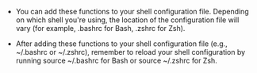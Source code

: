 - You can add these functions to your shell configuration file. Depending on which shell you're using, the location of the configuration file will vary (for example, .bashrc for Bash, .zshrc for Zsh).

- After adding these functions to your shell configuration file (e.g., ~/.bashrc or ~/.zshrc), remember to reload your shell configuration by running source ~/.bashrc for Bash or source ~/.zshrc for Zsh.